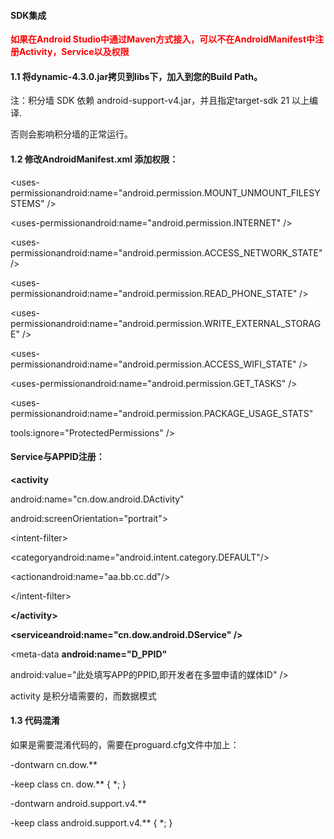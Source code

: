 #### SDK集成

<b style='color:red'>如果在Android Studio中通过Maven方式接入，可以不在AndroidManifest中注册Activity，Service以及权限</b>

#### 1.1 将dynamic-4.3.0.jar拷贝到libs下，加入到您的Build Path。

注：积分墙 SDK 依赖 android-support-v4.jar，并且指定target-sdk 21 以上编译.

否则会影响积分墙的正常运行。

#### 1.2 修改AndroidManifest.xml 添加权限：

&lt;uses-permissionandroid:name="android.permission.MOUNT\_UNMOUNT\_FILESYSTEMS" /&gt;

&lt;uses-permissionandroid:name="android.permission.INTERNET" /&gt;

&lt;uses-permissionandroid:name="android.permission.ACCESS\_NETWORK\_STATE" /&gt;

&lt;uses-permissionandroid:name="android.permission.READ\_PHONE\_STATE" /&gt;

&lt;uses-permissionandroid:name="android.permission.WRITE\_EXTERNAL\_STORAGE" /&gt;

&lt;uses-permissionandroid:name="android.permission.ACCESS\_WIFI\_STATE" /&gt;

&lt;uses-permissionandroid:name="android.permission.GET\_TASKS" /&gt;

&lt;uses-permissionandroid:name="android.permission.PACKAGE\_USAGE\_STATS"

tools:ignore="ProtectedPermissions" /&gt;

#### **Service与APPID注册：**

**&lt;activity**

android:name="cn.dow.android.DActivity"

android:screenOrientation="portrait"&gt;

&lt;intent-filter&gt;

&lt;categoryandroid:name="android.intent.category.DEFAULT"/&gt;

&lt;actionandroid:name="aa.bb.cc.dd"/&gt;

&lt;/intent-filter&gt;

**&lt;/activity&gt;**

**&lt;serviceandroid:name="cn.dow.android.DService" /&gt;**

&lt;meta-data **android:name="D\_PPID"**

android:value="此处填写APP的PPID,即开发者在多盟申请的媒体ID" /&gt;

activity 是积分墙需要的，而数据模式

#### 1.3 代码混淆

如果是需要混淆代码的，需要在proguard.cfg文件中加上：

-dontwarn cn.dow.\*\*

-keep class cn. dow.\*\* { \*; }

-dontwarn android.support.v4.\*\*

-keep class android.support.v4.\*\* { \*; }

